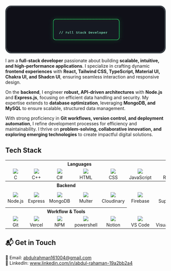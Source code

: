 <img src="./assets/terminal_hero.gif" alt="Terminal Hero" title="Terminal Hero"
     style="width:100%; max-width:100vw; height:150px; object-fit:cover; display:block; border-radius:18px; border:4px solid #343a40; box-sizing:border-box;" />

I am a **full-stack developer** passionate about building **scalable, intuitive, and high-performance applications**. I specialize in crafting dynamic **frontend experiences** with **React, Tailwind CSS, TypeScript, Material UI, Chakra UI, and Shadcn UI**, ensuring seamless interaction and responsive design.  

On the **backend**, I engineer **robust, API-driven architectures** with **Node.js** and **Express.js**, focusing on efficient data handling and security. My expertise extends to **database optimization**, leveraging **MongoDB, and MySQL** to ensure scalable, structured data management.  

With strong proficiency in **Git workflows, version control, and deployment automation**, I refine development processes for efficiency and maintainability. I thrive on **problem-solving, collaborative innovation, and exploring emerging technologies** to create impactful digital solutions.  





## Tech Stack
<table align="center">
  <!-- Section Headers -->
  <tr>
    <th colspan="6" align="center">Languages</th>
    <th colspan="6" align="center">Frontend</th>
  </tr>

  <!-- Languages & Frontend -->
  <tr>
    <td align="center">
      <img src="https://skillicons.dev/icons?i=c" height="30" /><br/>C
    </td>
    <td align="center">
      <img src="https://skillicons.dev/icons?i=cpp" height="30" /><br/>C++
    </td>
   <td align="center">
      <img src="https://skillicons.dev/icons?i=cs" height="30" /><br/>C#
    </td>
    <td align="center">
      <img src="https://skillicons.dev/icons?i=html" height="30" /><br/>HTML
    </td>
    <td align="center">
      <img src="https://skillicons.dev/icons?i=css" height="30" /><br/>CSS
    </td>
    <td align="center">
      <img src="https://skillicons.dev/icons?i=js" height="30" /><br/>JavaScript
    </td>
    <td align="center">
      <img src="https://skillicons.dev/icons?i=react" height="30" /><br/>React
    </td>
    <td align="center">
      <img src="https://skillicons.dev/icons?i=ts" height="30" /><br/>TypeScript
    </td>
    <td align="center">
      <img src="https://skillicons.dev/icons?i=vite" height="30" /><br/>Vite
    </td>
    <td align="center">
      <img src="https://skillicons.dev/icons?i=tailwind" height="30" /><br/>Tailwind
    </td>
    <td align="center">
      <img src="https://skillicons.dev/icons?i=redux" height="30" /><br/>Redux
    </td>
  </tr>

  <!-- Backend & BaaS -->
  <tr>
    <th colspan="5" align="center">Backend</th>
    <th colspan="5" align="center">BaaS / Auth</th>
  </tr>
  <tr>
    <td align="center">
      <img src="https://skillicons.dev/icons?i=nodejs" height="30" /><br/>Node.js
    </td>
    <td align="center">
      <img src="https://skillicons.dev/icons?i=express" height="30" /><br/>Express
    </td>
    <td align="center">
      <img src="https://skillicons.dev/icons?i=mongodb" height="30" /><br/>MongoDB
    </td>
    <td align="center">
      <img src="https://img.shields.io/badge/Multer-%230d1117?style=flat&logo=none&logoColor=white" height="25"/><br/>Multer
    </td>
    <td align="center">
      <img src="https://img.shields.io/badge/Cloudinary-%230d1117?style=flat&logo=cloudinary&logoColor=blue" height="25"/><br/>Cloudinary
    </td>
    <td align="center">
      <img src="https://img.shields.io/badge/Firebase-%230d1117?style=flat&logo=firebase&logoColor=yellow" height="25"/><br/>Firebase
    </td>
    <td align="center">
      <img src="https://img.shields.io/badge/Supabase-%230d1117?style=flat&logo=supabase&logoColor=3ECF8E" height="25"/><br/>Supabase
    </td>
    <td align="center">
      <img src="https://img.shields.io/badge/Clerk-%230d1117?style=flat&logo=clerk&logoColor=white" height="25"/><br/>Clerk
    </td>
    <td align="center">
      <img src="https://img.shields.io/badge/Shadcn_UI-%230d1117?style=flat&logo=none&logoColor=white" height="25"/><br/>Shadcn UI
    </td>
   <td align="center">
      <img src="https://img.shields.io/badge/materialui-%230d1117?style=flat&logo=clerk&logoColor=white" height="25"/><br/>MaterialUi
    <td align="center">
  <img src="https://img.shields.io/badge/chakraui-%230d1117?style=flat&logo=chakraui&logoColor=white" height="25"/><br/>Chakra UI
</td>


  </tr>

  <!-- Tools & Workflow -->
  <tr>
    <th colspan="5" align="center">Workflow & Tools</th>
  </tr>
    <td align="center">
      <img src="https://skillicons.dev/icons?i=git" height="30"/><br/>Git
    </td>
    <td align="center">
      <img src="https://skillicons.dev/icons?i=vercel" height="30"/><br/>Vercel
    </td>
    <td align="center">
      <img src="https://skillicons.dev/icons?i=npm" height="30"/><br/>NPM
    </td>
    <td align="center">
      <img src="https://skillicons.dev/icons?i=powershell" height="30"/><br/>powershell
    </td>
    <td align="center">
      <img src="https://skillicons.dev/icons?i=notion" height="30"/><br/>Notion
    </td>
     <td align="center">
      <img src="https://skillicons.dev/icons?i=vscode" height="30"/><br/>VS Code
    </td>
     <td align="center">
      <img src="https://skillicons.dev/icons?i=visualstudio" height="30"/><br/>VisualStudio
    </td>
     <td align="center">
      <img src="https://skillicons.dev/icons?i=github" height="30"/><br/>GitHub
    </td>
      </tr>
</table>



## 📬 Get in Touch
📧 Email: abdulrahman161004@gmail.com
<br>
💼 LinkedIn: www.linkedin.com/in/abdul-rahaman-19a2bb2a4
